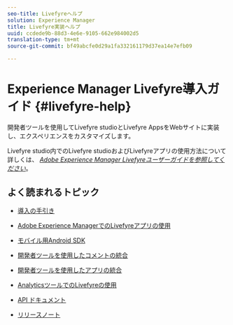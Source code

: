 ```yaml
---
seo-title: Livefyreヘルプ
solution: Experience Manager
title: Livefyre実装ヘルプ
uuid: ccdede9b-88d3-4e6e-9105-662e984002d5
translation-type: tm+mt
source-git-commit: bf49abcfe0d29a1fa332161179d37ea14e7efb09

---
```



# Experience Manager Livefyre導入ガイド {#livefyre-help}

開発者ツールを使用してLivefyre studioとLivefyre AppsをWebサイトに実装し、エクスペリエンスをカスタマイズします。

Livefyre studio内でのLivefyre studioおよびLivefyreアプリの使用方法について詳しくは、 [*Adobe Experience Manager Livefyreユーザーガイドを参照してください*](/help/using/home.md)。

## よく読まれるトピック

* [導入の手引き](c-getting-started/c-getting-started.md)

* [Adobe Experience ManagerでのLivefyreアプリの使用](https://helpx.adobe.com/experience-manager/6-4/sites/administering/using/livefyre.html)

* [モバイル用Android SDK](c-mobile-sdks/c-android-sdk.md)

* [開発者ツールを使用したコメントの統合](/help/implementation/c-app-integrations/c-comments-integration/c-comments-integration.md)

* [開発者ツールを使用したアプリの統合](/help/implementation/c-getting-started/c-implementation-process/c-implementation-process.md)

* [AnalyticsツールでのLivefyreの使用](/help/implementation/livefyre-analytics/livefyre-analytics.md)

* [API ドキュメント](https://api.livefyre.com)

* [リリースノート](/help/using/c-rn/c-rn.md)